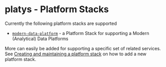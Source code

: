 # platys - Platform Stacks

Currently the following platform stacks are supported

 * [`modern-data-platform`](./modern-data-platform) - a Platform Stack for supporting a Modern (Analytical) Data Platforms


More can easily be added for supporting a specific set of related services. See [Creating and maintaining a platform stack](../documentation/creating-and-maintining-platform-stack.md) on how to add a new platform stack. 